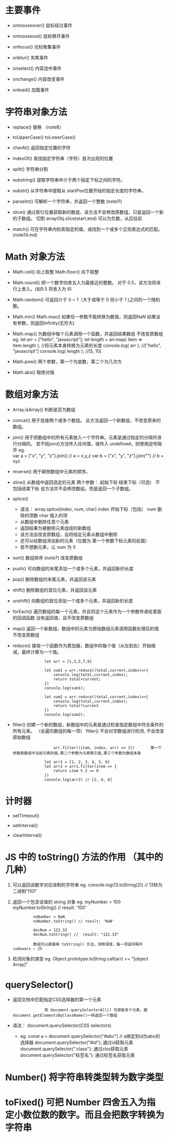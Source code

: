 # 主要事件

- onmouseover()   鼠标经过事件

- onmouseout()   鼠标移开事件

- onfocus()      光标聚集事件

- onblur()      失焦事件

- onselect()    内容选中事件

- onchange()    内容改变事件

- onload()    加载事件


# 字符串对象方法

- replace()      替换               （note8）

- toUpperCase()             toLowerCase()

- charAt()   返回指定位置的字符

- indexOf()   查找指定字符串（字符）首次出现的位置

- split()  字符串分割

- substring()    提取字符串中介于两个指定下标之间的字符。

- substr()          从字符串中提取从 startPos位置开始的指定长度的字符串。

- parseInt()        可解析一个字符串，并返回一个整数     (note11)

- slice()        通过索引位置获取新的数组，该方法不会修改原数组，只是返回一个新的子数组。    切割      arrayObj.slice(start,end)  可以为负数，从后往前

- match()       可在字符串内检索指定的值，或找到一个或多个正则表达式的匹配。             (note14.md)


# Math 对象方法

- Math.ceil()   向上取整            Math.floor()   向下取整

- Math.round()     把一个数字四舍五入为最接近的整数。      对于 0.5，该方法将进行上舍入。(如5.5 将舍入为 6)

- Math.random()         可返回介于 0 ~ 1（大于或等于 0 但小于 1 )之间的一个随机数。

- Math.min()      Math.max()        如果任一参数不能转换为数值，则返回NaN         如果没有参数，则返回Infinity(无穷大)

- Math.map()        为数组中每个元素调用一个函数，并返回结果数组        不改变原数组
            eg.
                let arr = ["hello", "javascript"];
                let length = arr.map( item => item.length );        //将元素本身转换为元素的长度
                console.log( arr );       //["hello", "javascript"]
                console.log( length );        //[5, 10]

- Math.pow()      两个参数，第一个为底数，第二个为几次方

- Math.abs()    取绝对值 
    



# 数组对象方法

- Array.isArray()     判断是否为数组

- concat()       用于连接两个或多个数组。          此方法返回一个新数组，不改变原来的数组。

- join()        用于把数组中的所有元素放入一个字符串。元素是通过指定的分隔符进行分隔的。
                    若不给join()方法传入任何值，或传入 undefined，则使用逗号隔开
                    eg.  
                    var a = ["x", "y", "z"].join()      //  a = x,y,z
                    var b = ["x", "y", "z"].join("")    //  b = xyz


- reverse()     用于颠倒数组中元素的顺序。

- slice()    从数组中返回选定的元素             两个参数：    起始下标  结束下标（可选）        不包括结束下标
                该方法并不会修改数组，而是返回一个子数组。

- splice()
    - 语法：   array.splice(index, num, char)           index 开始下标（包括）        num 删除的项数      char 插入的项
    - 从数组中删除任意个元素
    - 返回结果为被删除元素组成的新数组
    - 该方法会改变原数组，会将指定元素从数组中删除
    - 还可以给数组添加新的元素（位置为 第一个参数下标元素的前面）
    - 若不想删元素，让 num 为 0
                                                                

- sort()    数组排序    (note7)     改变原数组

- push()        可向数组的末尾添加一个或多个元素，并返回新的长度

- pop()        删除数组的末尾元素，并返回该元素

- shift()       删除数组的首位元素，并返回该元素

- unshift()     向数组的首位添加一个或多个元素，并返回新的长度

- forEach()     遍历数组的每一个元素，并且将这个元素作为一个参数传递给里面的回调函数                没有返回值，且不改变原数组

- map()     返回一个新数组，数组中的元素为原始数组元素调用函数处理后的值        不改变原数组

- reduce()    接收一个函数作为累加器，数组中的每个值（从左到右）开始缩减，最终计算为一个值。

                    let arr = [1,3,5,7,9]

                    let sum1 = arr.reduce((total,current,index)=>{
                        console.log(total,current,index);
                        return total+current;
                    })
                    console.log(sum1); 

                    let sum2 = arr.reduce((total,current,index)=>{
                        console.log(total,current,index);
                        return total*current
                    })
                    console.log(sum2);

- fliter()      创建⼀个新的数组，新数组中的元素是通过检查指定数组中符合条件的所有元素。   （会遍历数组的每一项）
                        filter() 不会对空数组进⾏检测, 不会改变原始数组

                        arr.filter((item, index, arr) => {})       第⼀个参数是数组中当前元素的值,第⼆个参数为元素索引值,第三个参数为数组本⾝

                    let arr1 = [1, 2, 3, 4, 5, 6]
                    let arr2 = arr1.filter(item => {
                        return item % 2 == 0
                    })
                    console.log(arr2) // [2, 4, 6]


# 计时器

- setTimeout()

- setInterval()

- clearInterval()


# JS 中的 toString() 方法的作用   （其中的几种）

1. 可以返回该数字对应进制的字符串
            eg.   console.log(13.toString(2))     // 13转为二进制'1101'

2. 返回一个包含该值的 string 对象
            eg. myNumber = 100
                myNumber.toString() // result: '100'

                noNumber = NaN
                noNumber.toString() // result: 'NaN'

                decNum = 122.33
                decNum.toString() //  result: "122.33"

                数组可以直接用 toString() 方法，消除深度，每一项逗号隔开       codewars ~ 25   

3. 检测对象的类型
            eg.     Object.prototype.toString.call(arr)  == "[object Array]"


# querySelector()

- 返回文档中匹配指定CSS选择器的第一个元素             
                    
                    而 document.querySelectorAll() 可获取多个元素，跟document.getElementsByClassName()一样返回一个数组
        
- 语法： document.querySelector(CSS selectors)

    - eg.   const a = document.querySelector("#abc")     // a绑定到id为abc的选择器
            document.querySelector("#id");      通过id获取元素
            document.querySelector(".class");   通过clss获取元素
            document.querySelector("标签名");    通过标签名获取元素

# Number()    将字符串转类型转为数字类型

# toFixed()     可把 Number 四舍五入为指定小数位数的数字。而且会把数字转换为字符串